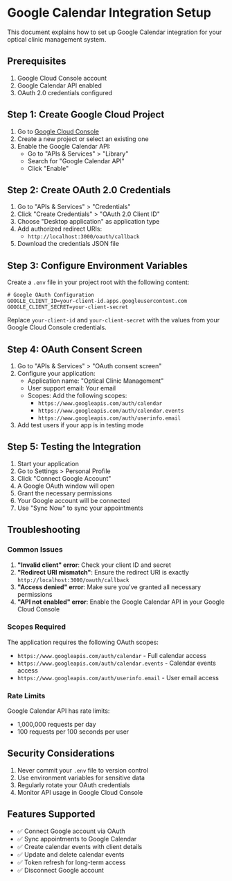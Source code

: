 # Google Calendar Integration Setup

This document explains how to set up Google Calendar integration for your optical clinic management system.

## Prerequisites

1. Google Cloud Console account
2. Google Calendar API enabled
3. OAuth 2.0 credentials configured

## Step 1: Create Google Cloud Project

1. Go to [Google Cloud Console](https://console.cloud.google.com/)
2. Create a new project or select an existing one
3. Enable the Google Calendar API:
   - Go to "APIs & Services" > "Library"
   - Search for "Google Calendar API"
   - Click "Enable"

## Step 2: Create OAuth 2.0 Credentials

1. Go to "APIs & Services" > "Credentials"
2. Click "Create Credentials" > "OAuth 2.0 Client ID"
3. Choose "Desktop application" as application type
4. Add authorized redirect URIs:
   - `http://localhost:3000/oauth/callback`
5. Download the credentials JSON file

## Step 3: Configure Environment Variables

Create a `.env` file in your project root with the following content:

```env
# Google OAuth Configuration
GOOGLE_CLIENT_ID=your-client-id.apps.googleusercontent.com
GOOGLE_CLIENT_SECRET=your-client-secret
```

Replace `your-client-id` and `your-client-secret` with the values from your Google Cloud Console credentials.

## Step 4: OAuth Consent Screen

1. Go to "APIs & Services" > "OAuth consent screen"
2. Configure your application:
   - Application name: "Optical Clinic Management"
   - User support email: Your email
   - Scopes: Add the following scopes:
     - `https://www.googleapis.com/auth/calendar`
     - `https://www.googleapis.com/auth/calendar.events`
     - `https://www.googleapis.com/auth/userinfo.email`
3. Add test users if your app is in testing mode

## Step 5: Testing the Integration

1. Start your application
2. Go to Settings > Personal Profile
3. Click "Connect Google Account"
4. A Google OAuth window will open
5. Grant the necessary permissions
6. Your Google account will be connected
7. Use "Sync Now" to sync your appointments

## Troubleshooting

### Common Issues

1. **"Invalid client" error**: Check your client ID and secret
2. **"Redirect URI mismatch"**: Ensure the redirect URI is exactly `http://localhost:3000/oauth/callback`
3. **"Access denied" error**: Make sure you've granted all necessary permissions
4. **"API not enabled" error**: Enable the Google Calendar API in your Google Cloud Console

### Scopes Required

The application requires the following OAuth scopes:
- `https://www.googleapis.com/auth/calendar` - Full calendar access
- `https://www.googleapis.com/auth/calendar.events` - Calendar events access
- `https://www.googleapis.com/auth/userinfo.email` - User email access

### Rate Limits

Google Calendar API has rate limits:
- 1,000,000 requests per day
- 100 requests per 100 seconds per user

## Security Considerations

1. Never commit your `.env` file to version control
2. Use environment variables for sensitive data
3. Regularly rotate your OAuth credentials
4. Monitor API usage in Google Cloud Console

## Features Supported

- ✅ Connect Google account via OAuth
- ✅ Sync appointments to Google Calendar
- ✅ Create calendar events with client details
- ✅ Update and delete calendar events
- ✅ Token refresh for long-term access
- ✅ Disconnect Google account 